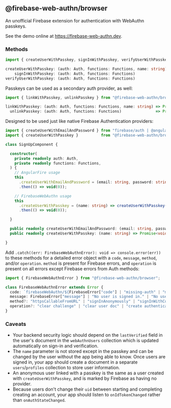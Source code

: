 ## @firebase-web-authn/browser
An unofficial Firebase extension for authentication with WebAuthn passkeys.

See the demo online at https://firebase-web-authn.dev.
### Methods
```ts
import { createUserWithPasskey, signInWithPasskey, verifyUserWithPasskey } from "@firebase-web-authn/browser";
```
```ts
createUserWithPasskey: (auth: Auth, functions: Functions, name: string) => Promise<UserCredential>;
    signInWithPasskey: (auth: Auth, functions: Functions)               => Promise<UserCredential>;
verifyUserWithPasskey: (auth: Auth, functions: Functions)               => Promise<void>;
```
Passkeys can be used as a secondary auth provider, as well:
```ts
import { linkWithPasskey, unlinkPasskey } from "@firebase-web-authn/browser";
```
```ts
linkWithPasskey: (auth: Auth, functions: Functions, name: string) => Promise<UserCredential>;
  unlinkPasskey: (auth: Auth, functions: Functions)               => Promise<User>;
```
Designed to be used just like native Firebase Authentication providers:
```ts
import { createUserWithEmailAndPassword } from "firebase/auth | @angular/fire/auth";
import { createUserWithPasskey }          from "@firebase-web-authn/browser";
```
```ts
class SignUpComponent {

  constructor(
    private readonly auth: Auth,
    private readonly functions: Functions,
  ) {
    // AngularFire usage
    this
      .createUserWithEmailAndPassword = (email: string, password: string) => createUserWithEmailAndPassword(auth, email, password)
      .then(() => void(0));

    // FirebaseWebAuthn usage
    this
      .createUserWithPasskey = (name: string) => createUserWithPasskey(auth, functions, name)
      .then(() => void(0));

  }

  public readonly createUserWithEmailAndPassword: (email: string, password: string) => Promise<void>;
  public readonly createUserWithPasskey: (name: string) => Promise<void>;

}
```
Add `.catch((err: FirebaseWebAuthnError): void => console.error(err))` to these methods for a detailed error object with a `code`, `message`, `method`, and/or `operation`. `method` is present for Firebase errors, and `operation` is present on all errors except Firebase errors from Auth methods:
```ts
import { FirebaseWebAuthnError } from "@firebase-web-authn/browser";
```
```ts
class FirebaseWebAuthnError extends Error {
  code: `firebaseWebAuthn/${FirebaseError["code"] | "missing-auth" | "missing-user-doc" | "no-op" | "not-verified" | "user-doc-missing-challenge-field" | "user-doc-missing-passkey-fields" | "cancelled" | "invalid"}`;
  message: FirebaseError["message"] | "No user is signed in." | "No user document was found in Firestore." | "No operation is needed." | "User not verified." | "User doc is missing challenge field from prior operation." | "User doc is missing passkey fields from prior operation.";
  method?: "httpsCallableFromURL" | "signInAnonymously" | "signInWithCustomToken";
  operation?: "clear challenge" | "clear user doc" | "create authentication challenge" | "create reauthentication challenge" | "create registration challenge" | "verify authentication" | "verify reauthentication" | "verify registration";
}
```
### Caveats
- Your backend security logic should depend on the `lastVerified` field in the user's document in the `webAuthnUsers` collection which is updated automatically on sign-in and verification.
- The `name` parameter is not stored except in the passkey and can be changed by the user without the app being able to know. Once users are signed in, your app should create a document in a separate `users`/`profiles` collection to store user information.
- An anonymous user linked with a passkey is the same as a user created with `createUserWithPasskey`, and is marked by Firebase as having no provider.
- Because users don't change their `uid` between starting and completing creating an account, your app should listen to `onIdTokenChanged` rather than `onAuthStateChanged`.
